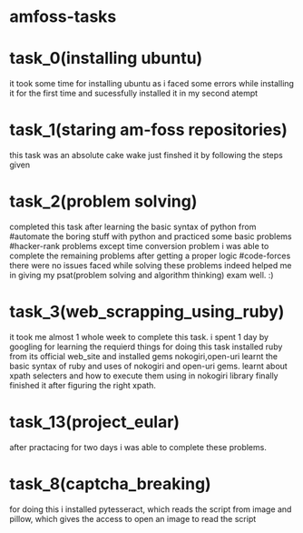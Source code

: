 # amfoss-tasks
# task_0(installing ubuntu)
it took some time for installing ubuntu as i faced some errors while installing it for the first time and sucessfully installed it in my second atempt
 
# task_1(staring am-foss repositories)
this task was an absolute cake wake just finshed it by following the steps given

# task_2(problem solving)

completed this task after learning the basic syntax of python from  #automate the boring stuff with python and practiced some basic problems
#hacker-rank problems
except time conversion problem i was able to complete the remaining problems after getting a proper logic
#code-forces
there were no issues faced while solving these problems indeed helped me in giving my psat(problem solving and algorithm thinking)
exam well. :)

# task_3(web_scrapping_using_ruby)

it took me almost 1 whole week to complete this task. i spent 1 day by googling for learning the requierd things for doing this task
installed ruby  from its official web_site and installed gems nokogiri,open-uri learnt the basic syntax of ruby and  uses of nokogiri and open-uri gems. learnt about xpath selecters and how to execute them using in nokogiri library finally finished it after figuring the right xpath.

# task_13(project_eular)
after practacing for two days i was able to complete these problems.

# task_8(captcha_breaking)
for doing this i installed pytesseract, which reads the script from image and pillow, which gives the access to open an image to read the script

 
